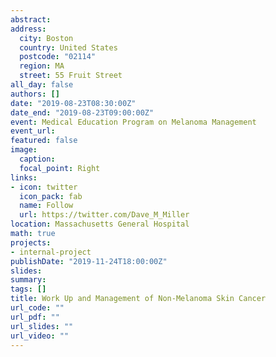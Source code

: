 ```yaml
---
abstract: 
address: 
  city: Boston
  country: United States
  postcode: "02114"
  region: MA
  street: 55 Fruit Street
all_day: false
authors: []
date: "2019-08-23T08:30:00Z"
date_end: "2019-08-23T09:00:00Z"
event: Medical Education Program on Melanoma Management
event_url: 
featured: false
image:
  caption: 
  focal_point: Right
links:
- icon: twitter
  icon_pack: fab
  name: Follow
  url: https://twitter.com/Dave_M_Miller
location: Massachusetts General Hospital
math: true
projects:
- internal-project
publishDate: "2019-11-24T18:00:00Z"
slides: 
summary: 
tags: []
title: Work Up and Management of Non-Melanoma Skin Cancer 
url_code: ""
url_pdf: ""
url_slides: ""
url_video: ""
---
```

